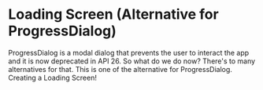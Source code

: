# Loading Screen (Alternative for ProgressDialog)
ProgressDialog is a modal dialog that prevents the user to interact the app and it is now deprecated in API 26. So what do we do now?
There's to many alternatives for that. This is one of the alternative for ProgressDialog. Creating a Loading Screen!
